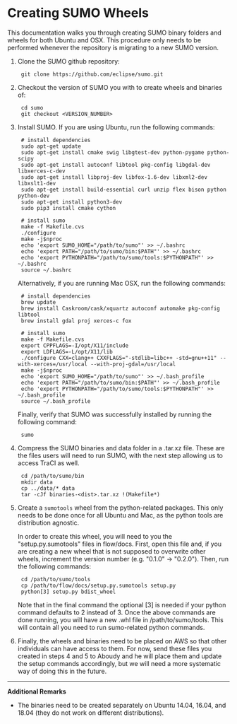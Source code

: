 # Creating SUMO Wheels

This documentation walks you through creating SUMO binary folders and wheels 
for both Ubuntu and OSX. This procedure only needs to be performed whenever the
repository is migrating to a new SUMO version.

1. Clone the SUMO github repository:
        
        git clone https://github.com/eclipse/sumo.git 

2. Checkout the version of SUMO you with to create wheels and binaries of:

        cd sumo
        git checkout <VERSION_NUMBER>

3. Install SUMO. If you are using Ubuntu, run the following commands:

        # install dependencies
        sudo apt-get update
        sudo apt-get install cmake swig libgtest-dev python-pygame python-scipy
        sudo apt-get install autoconf libtool pkg-config libgdal-dev libxerces-c-dev
        sudo apt-get install libproj-dev libfox-1.6-dev libxml2-dev libxslt1-dev
        sudo apt-get install build-essential curl unzip flex bison python python-dev
        sudo apt-get install python3-dev
        sudo pip3 install cmake cython

        # install sumo
        make -f Makefile.cvs
        ./configure
        make -j$nproc
        echo 'export SUMO_HOME="/path/to/sumo"' >> ~/.bashrc
        echo 'export PATH="/path/to/sumo/bin:$PATH"' >> ~/.bashrc
        echo 'export PYTHONPATH="/path/to/sumo/tools:$PYTHONPATH"' >> ~/.bashrc
        source ~/.bashrc

   Alternatively, if you are running Mac OSX, run the following commands:
   
        # install dependencies
        brew update
        brew install Caskroom/cask/xquartz autoconf automake pkg-config libtool
        brew install gdal proj xerces-c fox

        # install sumo
        make -f Makefile.cvs
        export CPPFLAGS=-I/opt/X11/include
        export LDFLAGS=-L/opt/X11/lib
        ./configure CXX=clang++ CXXFLAGS="-stdlib=libc++ -std=gnu++11" --with-xerces=/usr/local --with-proj-gdal=/usr/local
        make -j$nproc
        echo 'export SUMO_HOME="/path/to/sumo"' >> ~/.bash_profile
        echo 'export PATH="/path/to/sumo/bin:$PATH"' >> ~/.bash_profile
        echo 'export PYTHONPATH="/path/to/sumo/tools:$PYTHONPATH"' >> ~/.bash_profile
        source ~/.bash_profile

   Finally, verify that SUMO was successfully installed by running the 
   following command:
        
        sumo

4. Compress the SUMO binaries and data folder in a .tar.xz file. These are the 
   files users will need to run SUMO, with the next step allowing us to access 
   TraCI as well.
   
        cd /path/to/sumo/bin
        mkdir data
        cp ../data/* data
        tar -cJf binaries-<dist>.tar.xz !(Makefile*)

5. Create a `sumotools` wheel from the python-related packages. This only needs 
   to be done once for all Ubuntu and Mac, as the python tools are distribution 
   agnostic. 
   
   In order to create this wheel, you will need to you the "setup.py.sumotools" 
   files in flow/docs. First, open this file and, if you are creating a new 
   wheel that is not supposed to overwrite other wheels, increment the version 
   number (e.g. "0.1.0" -> "0.2.0"). Then, run the following commands:
   
        cd /path/to/sumo/tools
        cp /path/to/flow/docs/setup.py.sumotools setup.py
        python[3] setup.py bdist_wheel

    Note that in the final command the optional [3] is needed if your python 
    command defaults to 2 instead of 3. Once the above commands are done 
    running, you will have a new .whl file in /path/to/sumo/tools. This will 
    contain all you need to run sumo-related python commands.

6. Finally, the wheels and binaries need to be placed on AWS so that other 
   individuals can have access to them. For now, send these files you created 
   in steps 4 and 5 to Aboudy and he will place them and update the setup 
   commands accordingly, but we will need a more systematic way of doing this 
   in the future.

-------

**Additional Remarks**

- The binaries need to be created separately on Ubuntu 14.04, 16.04, and 18.04 
  (they do not work on different distributions).
